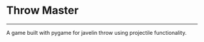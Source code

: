# Throw Master

-------------------

A game built with pygame for javelin throw using projectile functionality.
